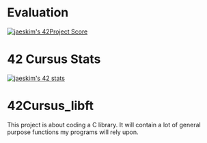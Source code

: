 # Evaluation
[![jaeskim's 42Project Score](https://badge42.herokuapp.com/api/project/dgioia/Libft)](https://github.com/JaeSeoKim/badge42)

# 42 Cursus Stats
[![jaeskim's 42 stats](https://badge42.herokuapp.com/api/stats/dgioia?darkmode=true&cursus=42Cursus)](https://github.com/JaeSeoKim/badge42)

# 42Cursus_libft
This project is about coding a C library. It will contain a lot of general purpose functions my programs will rely upon.
